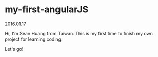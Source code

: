 # my-first-angularJS 

2016.01.17

Hi, I'm Sean Huang from Taiwan.
This is my first time to finish my own project for learning coding.

Let's go!
